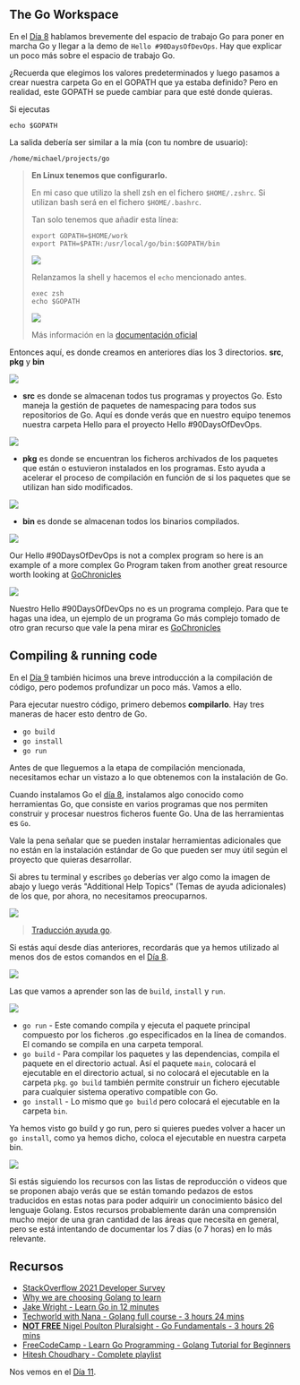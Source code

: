 ## The Go Workspace

En el [Día 8](day08.md) hablamos brevemente del espacio de trabajo Go para poner en marcha Go y llegar a la demo de `Hello #90DaysOfDevOps`. Hay que explicar un poco más sobre el espacio de trabajo Go.

¿Recuerda que elegimos los valores predeterminados y luego pasamos a crear nuestra carpeta Go en el GOPATH que ya estaba definido? Pero en realidad, este GOPATH se puede cambiar para que esté donde quieras.

Si ejecutas

```
echo $GOPATH
```

La salida debería ser similar a la mía (con tu nombre de usuario):

```
/home/michael/projects/go
```
> **En Linux tenemos que configurarlo.** 
> 
> En mi caso que utilizo la shell zsh en el fichero `$HOME/.zshrc`. Si utilizan bash será en el fichero `$HOME/.bashrc`. 
> 
> Tan solo tenemos que añadir esta línea:
> ```shell
> export GOPATH=$HOME/work
> export PATH=$PATH:/usr/local/go/bin:$GOPATH/bin
> ```
>
> ![](Images/Day10_Go0.png)
>
> Relanzamos la shell y hacemos el `echo` mencionado antes.
> 
> ```shell
> exec zsh
> echo $GOPATH
> ```
> 
> ![](Images/Day10_Go0b.png)
> 
> Más información en la [documentación oficial](https://go.dev/doc/install)

Entonces aquí, es donde creamos en anteriores días los 3 directorios. **src**, **pkg** y **bin**

![](Images/Day10_Go1.png) 

- **src** es donde se almacenan todos tus programas y proyectos Go. Esto maneja la gestión de paquetes de namespacing para todos sus repositorios de Go. Aquí es donde verás que en nuestro equipo tenemos nuestra carpeta Hello para el proyecto Hello #90DaysOfDevOps.

![](Images/Day10_Go2.png)

- **pkg** es donde se encuentran los ficheros archivados de los paquetes que están o estuvieron instalados en los programas. Esto ayuda a acelerar el proceso de compilación en función de si los paquetes que se utilizan han sido modificados.

![](Images/Day10_Go3.png)

- **bin** es donde se almacenan todos los binarios compilados.

![](Images/Day10_Go4.png)

Our Hello #90DaysOfDevOps is not a complex program so here is an example of a more complex Go Program taken from another great resource worth looking at [GoChronicles](https://gochronicles.com/)

![](Images/Day10_Go5.png)

Nuestro Hello #90DaysOfDevOps no es un programa complejo. Para que te hagas una idea, un ejemplo de un programa Go más complejo tomado de otro gran recurso que vale la pena mirar es [GoChronicles](https://gochronicles.com/)

## Compiling & running code

En el [Día 9](day09.md) también hicimos una breve introducción a la compilación de código, pero podemos profundizar un poco más. Vamos a ello.

Para ejecutar nuestro código, primero debemos **compilarlo**. Hay tres maneras de hacer esto dentro de Go.

- `go build`
- `go install`
- `go run`

Antes de que lleguemos a la etapa de compilación mencionada, necesitamos echar un vistazo a lo que obtenemos con la instalación de Go.

Cuando instalamos Go el [día 8](day08.md), instalamos algo conocido como herramientas Go, que consiste en varios programas que nos permiten construir y procesar nuestros ficheros fuente Go. Una de las herramientas es `Go`.

Vale la pena señalar que se pueden instalar herramientas adicionales que no están en la instalación estándar de Go que pueden ser muy útil según el proyecto que quieras desarrollar.

Si abres tu terminal y escribes `go` deberías ver algo como la imagen de abajo y luego verás  "Additional Help Topics" (Temas de ayuda adicionales) de los que, por ahora, no necesitamos preocuparnos.

![](Images/Day10_Go6.png)

> [Traducción ayuda go](Go/Ayuda_go_traducida.md).

Si estás aquí desde días anteriores, recordarás que ya hemos utilizado al menos dos de estos comandos en el [Día 8](day08.md).

![](Images/Day10_Go7.png)

Las que vamos a aprender son las de `build`, `install` y `run`.

![](Images/Day10_Go8.png)

- `go run` - Este comando compila y ejecuta el paquete principal compuesto por los ficheros .go especificados en la línea de comandos. El comando se compila en una carpeta temporal.
- `go build` - Para compilar los paquetes y las dependencias, compila el paquete en el directorio actual. Así el paquete `main`, colocará el ejecutable en el directorio actual, si no colocará el ejecutable en la carpeta `pkg`. `go build` también permite construir un fichero ejecutable para cualquier sistema operativo compatible con Go.
- `go install` - Lo mismo que `go build` pero colocará el ejecutable en la carpeta `bin`.

Ya hemos visto go build y go run, pero si quieres puedes volver a hacer un `go install`, como ya hemos dicho, coloca el ejecutable en nuestra carpeta bin.

![](Images/Day10_Go9.png)

Si estás siguiendo los recursos con las listas de reproducción o videos que se proponen abajo verás que se están tomando pedazos de estos traducidos en estas notas para poder adquirir un conocimiento básico del lenguaje Golang. Estos recursos probablemente darán una comprensión mucho mejor de una gran cantidad de las áreas que necesita en general, pero se está intentando de documentar los 7 días (o 7 horas) en lo más relevante.

## Recursos

- [StackOverflow 2021 Developer Survey](https://insights.stackoverflow.com/survey/2021)
- [Why we are choosing Golang to learn](https://www.youtube.com/watch?v=7pLqIIAqZD4&t=9s)
- [Jake Wright - Learn Go in 12 minutes](https://www.youtube.com/watch?v=C8LgvuEBraI&t=312s)
- [Techworld with Nana - Golang full course - 3 hours 24 mins](https://www.youtube.com/watch?v=yyUHQIec83I)
- [**NOT FREE** Nigel Poulton Pluralsight - Go Fundamentals - 3 hours 26 mins](https://www.pluralsight.com/courses/go-fundamentals)
- [FreeCodeCamp - Learn Go Programming - Golang Tutorial for Beginners](https://www.youtube.com/watch?v=YS4e4q9oBaU&t=1025s)
- [Hitesh Choudhary - Complete playlist](https://www.youtube.com/playlist?list=PLRAV69dS1uWSR89FRQGZ6q9BR2b44Tr9N)

Nos vemos en el [Día 11](day11.md).
